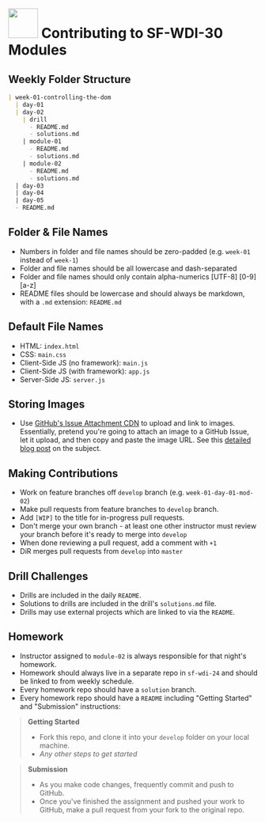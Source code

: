 # <img src="https://butt.githubusercontent.com/assets/7833470/10423298/ea833a68-7079-11e5-84f8-0a925ab96893.png" width="60"> Contributing to SF-WDI-30 Modules

## Weekly Folder Structure

```md
| week-01-controlling-the-dom
  | day-01
  | day-02
    | drill
      - README.md
      - solutions.md
    | module-01
      - README.md
      - solutions.md
    | module-02
      - README.md
      - solutions.md
  | day-03
  | day-04
  | day-05
  - README.md
```

## Folder & File Names

* Numbers in folder and file names should be zero-padded (e.g. `week-01` instead of `week-1`)
* Folder and file names should be all lowercase and dash-separated
* Folder and file names should only contain alpha-numerics [UTF-8] [0-9] [a-z]
* README files should be lowercase and should always be markdown, with a `.md` extension: `README.md`

## Default File Names

* HTML: `index.html`
* CSS: `main.css`
* Client-Side JS (no framework): `main.js`
* Client-Side JS (with framework): `app.js`
* Server-Side JS: `server.js`

## Storing Images

* Use <a href="https://help.github.com/articles/file-attachments-on-issues-and-pull-requests">GitHub's Issue Attachment CDN</a> to upload and link to images. Essentially, pretend you're going to attach an image to a GitHub Issue, let it upload, and then copy and paste the image URL. See this <a href="http://solutionoptimist.com/2013/12/28/awesome-github-tricks" target="_blank">detailed blog post</a> on the subject.

## Making Contributions

* Work on feature branches off `develop` branch (e.g. `week-01-day-01-mod-02`)
* Make pull requests from feature branches to `develop` branch.
* Add `[WIP]` to the title for in-progress pull requests.
* Don't merge your own branch - at least one other instructor must review your branch before it's ready to merge into `develop`
* When done reviewing a pull request, add a comment with `+1`
* DiR merges pull requests from `develop` into `master`

## Drill Challenges

* Drills are included in the daily `README`.
* Solutions to drills are included in the drill's `solutions.md` file.
* Drills may use external projects which are linked to via the `README`.

## Homework

* Instructor assigned to `module-02` is always responsible for that night's homework.
* Homework should always live in a separate repo in `sf-wdi-24` and should be linked to from weekly schedule.
* Every homework repo should have a `solution` branch.
* Every homework repo should have a `README` including "Getting Started" and "Submission" instructions:

> **Getting Started**
> * Fork this repo, and clone it into your `develop` folder on your local machine.
> * *Any other steps to get started*

> **Submission**
> * As you make code changes, frequently commit and push to GitHub.
> * Once you've finished the assignment and pushed your work to GitHub, make a pull request from your fork to the original repo.
